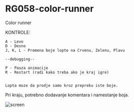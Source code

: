# RG058-color-runner
Color runner

KONTROLE:

	A - Levo
	D - Desno
	J, K, L - Promena boje lopte na Crvenu, Zelenu, Plavu
	
	--debugging--
	
	P - Pauza animacije
	R - Restart (radi kako treba ako je kraj igre)
	
	
	Lopta moze da prodje samo kroz prepreku iste boje.

Pri kraju, potrebno dodavanje komentara i namestanje boja.

![screen](https://github.com/MATF-RG17/RG058-color-runner/blob/master/Screenshots/Screenshot%20from%202018-08-15%2019-06-07.png?raw=true "latest screenshot")
